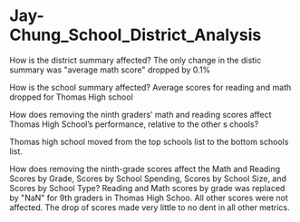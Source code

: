 # Jay-Chung_School_District_Analysis
 

How is the district summary affected?
 The only change in the distic summary was "average math score" dropped by 0.1%

How is the school summary affected?
Average scores for reading and math dropped for Thomas High school 
  
  
How does removing the ninth graders’ math and reading scores affect Thomas High School’s performance, relative to the other s chools?

Thomas high school moved from the top schools list to the bottom schools list. 

How does removing the ninth-grade scores affect the Math and Reading Scores by Grade, Scores by School Spending, Scores by School Size, and Scores by School Type?
Reading and Math scores by grade was replaced by "NaN" for 9th graders in Thomas High Schoo. All other scores were not affected. The drop of scores made very little to no dent in all other metrics. 
